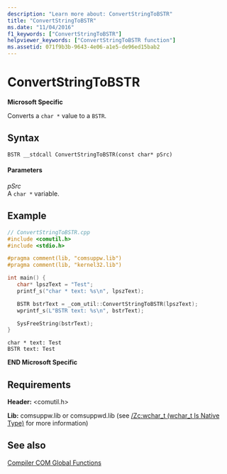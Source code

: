 ```yaml
---
description: "Learn more about: ConvertStringToBSTR"
title: "ConvertStringToBSTR"
ms.date: "11/04/2016"
f1_keywords: ["ConvertStringToBSTR"]
helpviewer_keywords: ["ConvertStringToBSTR function"]
ms.assetid: 071f9b3b-9643-4e06-a1e5-de96ed15bab2
---
```

# ConvertStringToBSTR

**Microsoft Specific**

Converts a `char *` value to a `BSTR`.

## Syntax

```
BSTR __stdcall ConvertStringToBSTR(const char* pSrc)
```

#### Parameters

*pSrc*<br/>
A `char *` variable.

## Example

```cpp
// ConvertStringToBSTR.cpp
#include <comutil.h>
#include <stdio.h>

#pragma comment(lib, "comsuppw.lib")
#pragma comment(lib, "kernel32.lib")

int main() {
   char* lpszText = "Test";
   printf_s("char * text: %s\n", lpszText);

   BSTR bstrText = _com_util::ConvertStringToBSTR(lpszText);
   wprintf_s(L"BSTR text: %s\n", bstrText);

   SysFreeString(bstrText);
}
```

```Output
char * text: Test
BSTR text: Test
```

**END Microsoft Specific**

## Requirements

**Header:** \<comutil.h>

**Lib:** comsuppw.lib or comsuppwd.lib (see [/Zc:wchar_t (wchar_t Is Native Type)](../build/reference/zc-wchar-t-wchar-t-is-native-type.md) for more information)

## See also

[Compiler COM Global Functions](../cpp/compiler-com-global-functions.md)
